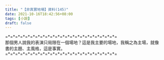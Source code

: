 ```yaml
---
title: "【非真實地場】資料(145)"
date: 2021-10-16T18:42:56+08:00
tags: [小說]
draft: false
---
```


=\*=\*=\*=\*=\*=\*=\*=\*=\*=\*=\*=\*=\*=\*=\*=\*=\*=\*=\*=\*=\*=\*=  
那個男人說我的表演只局限在一個場地？這是我主要的場地，我稱之為主場，就像書的主題、主風格，這是事實。  
=\*=\*=\*=\*=\*=\*=\*=\*=\*=\*=\*=\*=\*=\*=\*=\*=\*=\*=\*=\*=\*=\*=  